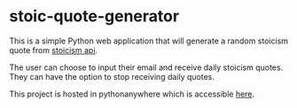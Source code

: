 # stoic-quote-generator
This is a simple Python web application that will generate a random stoicism quote from [stoicism api](https://github.com/tlcheah2/stoic-quote-lambda-public-api.git). 

The user can choose to input their email and receive daily stoicism quotes. They can have the option to stop receiving daily quotes.

This project is hosted in pythonanywhere which is accessible [here](https://vivien.pythonanywhere.com/).
